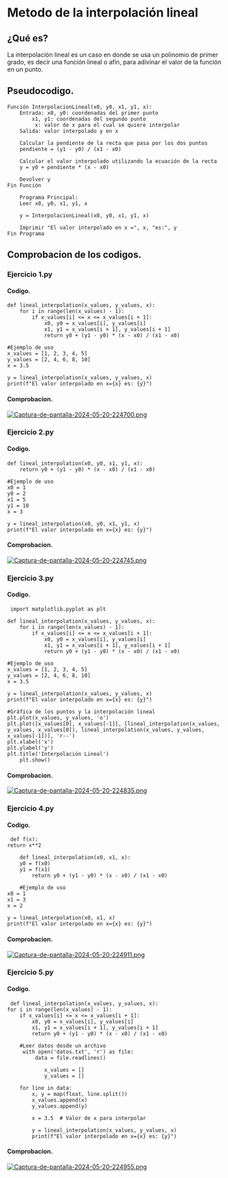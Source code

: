 # Metodo de la interpolación lineal

## ¿Qué es?

La interpolación lineal es un caso en donde se usa un polinomio de primer grado, es decir una función lineal o afín, para adivinar el valor de la función en un punto.


## Pseudocodigo.

    Función InterpolacionLineal(x0, y0, x1, y1, x):
        Entrada: x0, y0: coordenadas del primer punto
            x1, y1: coordenadas del segundo punto
             x: valor de x para el cual se quiere interpolar
        Salida: valor interpolado y en x

        Calcular la pendiente de la recta que pasa por los dos puntos
        pendiente = (y1 - y0) / (x1 - x0)

        Calcular el valor interpolado utilizando la ecuación de la recta
        y = y0 + pendiente * (x - x0)

        Devolver y
    Fin Función

        Programa Principal:
        Leer x0, y0, x1, y1, x

        y = InterpolacionLineal(x0, y0, x1, y1, x)

        Imprimir "El valor interpolado en x =", x, "es:", y
    Fin Programa

## Comprobacion de los codigos.
### Ejercicio 1.py
#### Codigo.
   
    def lineal_interpolation(x_values, y_values, x):
        for i in range(len(x_values) - 1):
            if x_values[i] <= x <= x_values[i + 1]:
                x0, y0 = x_values[i], y_values[i]
                x1, y1 = x_values[i + 1], y_values[i + 1]
                return y0 + (y1 - y0) * (x - x0) / (x1 - x0)

    #Ejemplo de uso
    x_values = [1, 2, 3, 4, 5]
    y_values = [2, 4, 6, 8, 10]
    x = 3.5

    y = lineal_interpolation(x_values, y_values, x)
    print(f"El valor interpolado en x={x} es: {y}")

#### Comprobacion.
[![Captura-de-pantalla-2024-05-20-224700.png](https://i.postimg.cc/qRBfNB5T/Captura-de-pantalla-2024-05-20-224700.png)](https://postimg.cc/wtr4Pzzf)

### Ejercicio 2.py
#### Codigo.
   
    def lineal_interpolation(x0, y0, x1, y1, x):
        return y0 + (y1 - y0) * (x - x0) / (x1 - x0)

    #Ejemplo de uso
    x0 = 1
    y0 = 2
    x1 = 5
    y1 = 10
    x = 3

    y = lineal_interpolation(x0, y0, x1, y1, x)
    print(f"El valor interpolado en x={x} es: {y}")
    
#### Comprobacion.
[![Captura-de-pantalla-2024-05-20-224745.png](https://i.postimg.cc/yxWwTQKp/Captura-de-pantalla-2024-05-20-224745.png)](https://postimg.cc/K3SqG5Rt)

### Ejercicio 3.py
#### Codigo.
   
     import matplotlib.pyplot as plt

    def lineal_interpolation(x_values, y_values, x):
        for i in range(len(x_values) - 1):
            if x_values[i] <= x <= x_values[i + 1]:
                x0, y0 = x_values[i], y_values[i]
                x1, y1 = x_values[i + 1], y_values[i + 1]
                return y0 + (y1 - y0) * (x - x0) / (x1 - x0)

    #Ejemplo de uso
    x_values = [1, 2, 3, 4, 5]
    y_values = [2, 4, 6, 8, 10]
    x = 3.5

    y = lineal_interpolation(x_values, y_values, x)
    print(f"El valor interpolado en x={x} es: {y}")

    #Gráfica de los puntos y la interpolación lineal
    plt.plot(x_values, y_values, 'o')
    plt.plot([x_values[0], x_values[-1]], [lineal_interpolation(x_values, y_values, x_values[0]), lineal_interpolation(x_values, y_values, x_values[-1])], 'r--')
    plt.xlabel('x')
    plt.ylabel('y')
    plt.title('Interpolación Lineal')
        plt.show()
    
#### Comprobacion.
[![Captura-de-pantalla-2024-05-20-224835.png](https://i.postimg.cc/Qx2RpJyS/Captura-de-pantalla-2024-05-20-224835.png)](https://postimg.cc/D8cjhLFb)

### Ejercicio 4.py
#### Codigo.

     def f(x):
    return x**2

        def lineal_interpolation(x0, x1, x):
        y0 = f(x0)
        y1 = f(x1)
            return y0 + (y1 - y0) * (x - x0) / (x1 - x0)

        #Ejemplo de uso
    x0 = 1
    x1 = 3
    x = 2

    y = lineal_interpolation(x0, x1, x)
    print(f"El valor interpolado en x={x} es: {y}")

   
#### Comprobacion.
[![Captura-de-pantalla-2024-05-20-224911.png](https://i.postimg.cc/Xv8m6S7D/Captura-de-pantalla-2024-05-20-224911.png)](https://postimg.cc/zLy0TQhn)
### Ejercicio 5.py
#### Codigo.

     def lineal_interpolation(x_values, y_values, x):
    for i in range(len(x_values) - 1):
        if x_values[i] <= x <= x_values[i + 1]:
            x0, y0 = x_values[i], y_values[i]
            x1, y1 = x_values[i + 1], y_values[i + 1]
            return y0 + (y1 - y0) * (x - x0) / (x1 - x0)

        #Leer datos desde un archivo
         with open('datos.txt', 'r') as file:
             data = file.readlines()

                x_values = []
                y_values = []

        for line in data:
            x, y = map(float, line.split())
            x_values.append(x)
            y_values.append(y)

            x = 3.5  # Valor de x para interpolar

            y = lineal_interpolation(x_values, y_values, x)
            print(f"El valor interpolado en x={x} es: {y}")

#### Comprobacion.
[![Captura-de-pantalla-2024-05-20-224955.png](https://i.postimg.cc/MHcFBn0h/Captura-de-pantalla-2024-05-20-224955.png)](https://postimg.cc/hQBsWP5r)